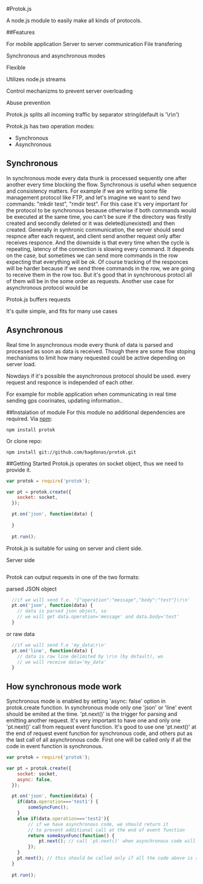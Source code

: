 #Protok.js

A node.js module to easily make all kinds of protocols.

##Features


For mobile application
Server to server communication
File transfering

Synchronous and asynchronous modes

Flexible

Utilizes node.js streams

Control mechanizms to prevent server overloading

Abuse prevention



Protok.js splits all incoming traffic by separator string(default is '\r\n')


Protok.js has two operation modes:
- Synchronous
- Asynchronous


## Synchronous
In synchronous mode every data thunk is processed sequently one after another every time blocking the flow.
Synchronous is useful when sequence and consistency matters. For example if we are writing some file management protocol like FTP, and let's imagine we want to send two commands: "mkdir test", "rmdir test". For this case it's very important for the protocol to be synchronous besause otherwise if both commands would be executed at the same time, you can't be sure if the directory was firstly created and secondly deleted or it was deleted(unexisted) and then created.
Generally in synhronic communication, the server should send respnce after each request, and client send another request only after receives responce. And the downside is that every time when the cycle is repeating, latency of the connection is slowing every command. It depends on the case, but sometimes we can send more commands in the row expecting that everything will be ok. Of course tracking of the responces will be harder because if we send three commands in the row, we are going to receive them in the row too. But it's good that in synchronous protocl all of them will be in the some order as requests.
Another use case for asynchronous protocol would be

Protok.js buffers requests

It's quite simple, and fits for many use cases


## Asynchronous
Real time
In asynchronous mode every thunk of data is parsed and processed as soon as data is received. Though there are some flow stoping mechanisms to limit how many requested could be active depending on server load.

Nowdays if it's possible the asynchronous protocol should be used. every request and responce is independed of each other.

For example for mobile application when communicating in real time sending gps coorinates, updating information..





##Instalation of module
For this module no additional dependencies are required.
Via [npm](http://www.npmjs.org/):

    npm install protok
    
Or clone repo:

    npm install git://github.com/bagdonas/protok.git

##Getting Started
Protok.js operates on socket object, thus we need to provide it.

```js
var protok = require('protok');

var pt = protok.create({
    socket: socket,
  });

  pt.on('json', function(data) {
  
  }
  
  pt.run();
```


Protok.js is suitable for using on server and client side.


Server side
```js

```


Protok can output requests in one of the two formats:

parsed JSON object
```js
  //if we will send f.e. '{"operation":"message","body":"test"}\r\n'
  pt.on('json', function(data) {
    // data is parsed json object, so
    // we will get data.operation='message' and data.body='test'
  }
```

or raw data
```js
  //if we will send f.e 'my_data\r\n'
  pt.on('line', function(data) {
    // data is raw line delimited by \r\n (by default), wo
    // we will receive data='my_data'
  }
```



## How synchronous mode work
Synchronous mode is enabled by setting 'async: false' option in protok.create function. In synchronous mode only one 'json' or 'line' event should be emited at the time. 'pt.next()' is the trigger for parsing and emitting another request. It's very important to have one and only one 'pt.next()' call from request event function. It's good to use one 'pt.next()' at the end of request event function for synchronous code, and others put as the last call of all asynchronous code. First one will be called only if all the code in event function is synchronous.

```js
var protok = require('protok');

var pt = protok.create({
    socket: socket,
    async: false,
  });

  pt.on('json', function(data) {
    if(data.operation==='test1') {
        someSyncFunc(); 
    }
    else if(data.operation==='test2'){
        // if we have asynchronous code, we should return it
        // to prevent additional call at the end of event function
        return someAsynFunc(function() {
            pt.next(); // call 'pt.next()' when asynchronous code will be finished
        });
    }
    pt.next(); // this should be called only if all the code above is synchronous
  }
  
  pt.run();
```













